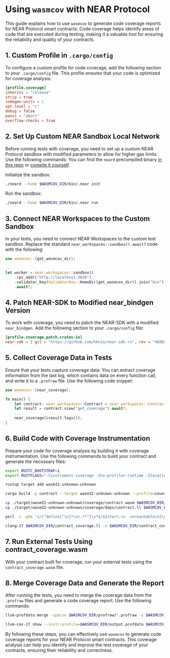 # Using `wasmcov` with NEAR Protocol

This guide explains how to use `wasmcov` to generate code coverage reports for NEAR Protocol smart contracts. Code coverage helps identify areas of code that are executed during testing, making it a valuable tool for ensuring the reliability and quality of your contracts.

## 1. Custom Profile in `.cargo/config`

To configure a custom profile for code coverage, add the following section to your `.cargo/config` file. This profile ensures that your code is optimized for coverage analysis:

```toml
[profile.coverage]
inherits = "release"
strip = true
codegen-units = 1
opt-level = "z"
debug = false
panic = "abort"
overflow-checks = true
```

## 2. Set Up Custom NEAR Sandbox Local Network

Before running tests with coverage, you need to set up a custom NEAR Protocol sandbox with modified parameters to allow for higher gas limits. Use the following commands. You can find the `neard` precompiled binary [in this repo](https://github.com/hknio/wasmcov/tree/main/bin) or [compile it yourself](https://github.com/hknio/wasmcov-nearcore/tree/1.36.0).

Initialize the sandbox:

```bash
./neard --home $WASMCOV_DIR/bin/.near init
```

Run the sandbox:

```bash
./neard --home $WASMCOV_DIR/bin/.near run
```

## 3. Connect NEAR Workspaces to the Custom Sandbox

In your tests, you need to connect NEAR Workspaces to the custom test sandbox. Replace the standard `near_workspaces::sandbox().await?` code with the following:

```rust
use wasmcov::{get_wasmcov_dir};

...
let worker = near_workspaces::sandbox()
    .rpc_addr("http://localhost:3030")
    .validator_key(ValidatorKey::HomeDir(get_wasmcov_dir().join("bin").join(".near")))
    .await?;
```

## 4. Patch NEAR-SDK to Modified near_bindgen Version

To work with coverage, you need to patch the NEAR-SDK with a modified `near_bindgen`. Add the following section to your `.cargo/config` file:

```toml
[profile.coverage.patch.crates-io]
near-sdk = { git = "https://github.com/hknio/near-sdk-rs", rev = "468b5e585dc0ce0cee3d56f446c4a6054fb08f00" }
```

## 5. Collect Coverage Data in Tests

Ensure that your tests capture coverage data. You can extract coverage information from the last log, which contains data on every function call, and write it to a `.profraw` file. Use the following code snippet:

```rust
use wasmcov::{near_coverage};

fn main() {
    let contract: near_workspaces::Contract = near_workspaces::Contract::new();
    let result = contract.view("get_coverage").await?;
    ...
    near_coverage(&result.logs());
}
```

## 6. Build Code with Coverage Instrumentation

Prepare your code for coverage analysis by building it with coverage instrumentation. Use the following commands to build your contract and generate the necessary files:

```bash
export RUSTC_BOOTSTRAP=1
export RUSTFLAGS="-Cinstrument-coverage -Zno-profiler-runtime -Zlocation-detail=none --emit=llvm-ir"

rustup target add wasm32-unknown-unknown

cargo build -p contract --target wasm32-unknown-unknown --profile=coverage

cp ./target/wasm32-unknown-unknown/coverage/contract.wasm $WASMCOV_DIR/contract_coverage.wasm
cp ./target/wasm32-unknown-unknown/coverage/deps/contract.ll $WASMCOV_DIR/contract_coverage.ll

perl -i -p0e 's/(^define[^\n]*\n).*?^}\s*$/$1start:\n  unreachable\n}\n/gms' $WASMCOV_DIR/contract_coverage.ll

clang-17 $WASMCOV_DIR/contract_coverage.ll -o $WASMCOV_DIR/contract_coverage.o -Wno-override-module -c
```

## 7. Run External Tests Using contract_coverage.wasm

With your contract built for coverage, run your external tests using the `contract_coverage.wasm` file.

## 8. Merge Coverage Data and Generate the Report

After running the tests, you need to merge the coverage data from the `.profraw` files and generate a code coverage report. Use the following commands:

```bash
llvm-profdata merge -sparse $WASMCOV_DIR/profraw/*.profraw -o $WASMCOV_DIR/output.profdata

llvm-cov-17 show --instr-profile=$WASMCOV_DIR/output.profdata $WASMCOV_DIR/contract_coverage.o --format=html -output-dir=wasmcov/report
```

By following these steps, you can effectively use `wasmcov` to generate code coverage reports for your NEAR Protocol smart contracts. This coverage analysis can help you identify and improve the test coverage of your contracts, ensuring their reliability and correctness.

